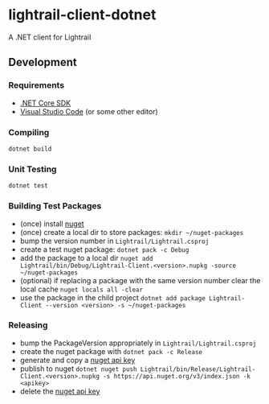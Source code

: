 # lightrail-client-dotnet
A .NET client for Lightrail

## Development

### Requirements
- [.NET Core SDK](https://dotnet.github.io/)
- [Visual Studio Code](https://code.visualstudio.com/) (or some other editor)

### Compiling
`dotnet build`

### Unit Testing
`dotnet test`

### Building Test Packages
- (once) install [nuget](https://docs.microsoft.com/en-us/nuget/install-nuget-client-tools#cli-tools)
- (once) create a local dir to store packages: `mkdir ~/nuget-packages`
- bump the version number in `Lightrail/Lightrail.csproj`
- create a test nuget package: `dotnet pack -c Debug`
- add the package to a local dir `nuget add Lightrail/bin/Debug/Lightrail-Client.<version>.nupkg -source ~/nuget-packages`
- (optional) if replacing a package with the same version number clear the local cache `nuget locals all -clear`
- use the package in the child project `dotnet add package Lightrail-Client --version <version> -s ~/nuget-packages`

### Releasing
- bump the PackageVersion appropriately in `Lightrail/Lightrail.csproj`
- create the nuget package with `dotnet pack -c Release`
- generate and copy a [nuget api key](https://www.nuget.org/account/ApiKeys)
- publish to nuget `dotnet nuget push Lightrail/bin/Release/Lightrail-Client.<version>.nupkg -s https://api.nuget.org/v3/index.json -k <apikey>`
- delete the [nuget api key](https://www.nuget.org/account/ApiKeys)

